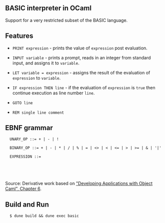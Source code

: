 ## BASIC interpreter in OCaml

Support for a very restricted subset of the BASIC language.


## Features

  * `PRINT expression` - prints the value of `expression` post evaluation.

  * `INPUT variable` - prints a prompt, reads in an integer from standard input, and assigns it to `variable`.

  * `LET variable = expression` - assigns the result of the evaluation of `expression` to `variable`.

  * `IF expression THEN line` - if the evaluation of `expression` is `true` then continue execution as line number `line`.

  * `GOTO line`

  * `REM single line comment`


## EBNF grammar

```
  UNARY_OP ::= + | - | !

  BINARY_OP ::= + | - | * | / | % | = | <> | < | <= | > | >= | & | '|'

  EXPRESSION ::= 





```

Source: Derivative work based on ["Developing Applications with Object Caml", Chapter 6](https://caml.inria.fr/pub/docs/oreilly-book/html/book-ora058.html).


## Build and Run

```
  $ dune build && dune exec basic

```
